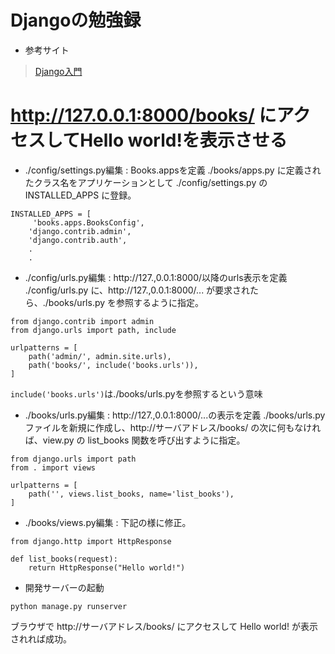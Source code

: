 # Djangoの勉強録
+ 参考サイト
> [Django入門](http://www.tohoho-web.com/ex/django.html)
# http://127.0.0.1:8000/books/ にアクセスしてHello world!を表示させる
+ ./config/settings.py編集 : Books.appsを定義
./books/apps.py に定義されたクラス名をアプリケーションとして ./config/settings.py の INSTALLED_APPS に登録。
```
INSTALLED_APPS = [
     'books.apps.BooksConfig', 
    'django.contrib.admin',
    'django.contrib.auth',
    .
    .
```
+ ./config/urls.py編集 : http://127.,0.0.1:8000/以降のurls表示を定義
./config/urls.py に、http://127.,0.0.1:8000/... が要求されたら、./books/urls.py を参照するように指定。
```
from django.contrib import admin
from django.urls import path, include

urlpatterns = [
    path('admin/', admin.site.urls),
    path('books/', include('books.urls')),
]
```
`include('books.urls')`は./books/urls.pyを参照するという意味
+  ./books/urls.py編集 : http://127.,0.0.1:8000/...の表示を定義
./books/urls.py ファイルを新規に作成し、http://サーバアドレス/books/ の次に何もなければ、view.py の list_books 関数を呼び出すように指定。
```
from django.urls import path
from . import views

urlpatterns = [
    path('', views.list_books, name='list_books'),
]
```
+ ./books/views.py編集 : 
下記の様に修正。
```
from django.http import HttpResponse

def list_books(request):
    return HttpResponse("Hello world!")
```
+ 開発サーバーの起動
```
python manage.py runserver
```
ブラウザで http://サーバアドレス/books/ にアクセスして Hello world! が表示されれば成功。
